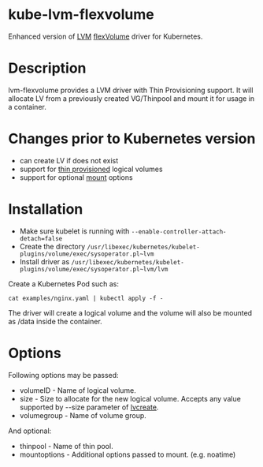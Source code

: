 kube-lvm-flexvolume
===================

Enhanced version of [LVM](https://github.com/kubernetes/kubernetes/blob/master/examples/volumes/flexvolume/lvm)
[flexVolume](http://kubernetes.io/docs/user-guide/volumes/#flexvolume) driver for Kubernetes.


Description
============

lvm-flexvolume provides a LVM driver with Thin Provisioning support. It will allocate LV
from a previously created VG/Thinpool and mount it for usage in a container.


Changes prior to Kubernetes version
===================================

*  can create LV if does not exist
*  support for [thin provisioned](http://man7.org/linux/man-pages/man7/lvmthin.7.html) logical volumes
*  support for optional [mount](http://man7.org/linux/man-pages/man8/mount.8.html) options


Installation
============

*  Make sure kubelet is running with `--enable-controller-attach-detach=false`
*  Create the directory `/usr/libexec/kubernetes/kubelet-plugins/volume/exec/sysoperator.pl~lvm`
*  Install driver as `/usr/libexec/kubernetes/kubelet-plugins/volume/exec/sysoperator.pl~lvm/lvm`

Create a Kubernetes Pod such as:

```
cat examples/nginx.yaml | kubectl apply -f -
```

The driver will create a logical volume and the volume will also be mounted as /data inside the container.


Options
=======

Following options may be passed:

*  volumeID - Name of logical volume.
*  size - Size to allocate for the new logical volume. Accepts any value supported by --size parameter of [lvcreate](http://man7.org/linux/man-pages/man8/lvcreate.8.html).
*  volumegroup - Name of volume group.

And optional:

*  thinpool - Name of thin pool.
*  mountoptions - Additional options passed to mount. (e.g. noatime)

